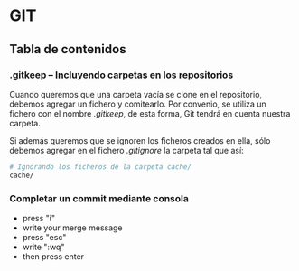 # GIT

## Tabla de contenidos

### .gitkeep – Incluyendo carpetas en los repositorios

Cuando queremos que una carpeta vacía se clone en el repositorio, debemos agregar un fichero y comitearlo. Por convenio, se utiliza un fichero con el nombre _.gitkeep_, de esta forma, Git tendrá en cuenta nuestra carpeta.

Si además queremos que se ignoren los ficheros creados en ella, sólo debemos agregar en el fichero _.gitignore_ la carpeta tal que así:

```bash
# Ignorando los ficheros de la carpeta cache/
cache/
```

### Completar un commit mediante consola

- press "i"
- write your merge message
- press "esc"
- write ":wq"
- then press enter